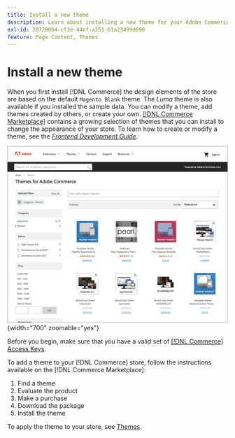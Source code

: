 ```yaml
---
title: Install a new theme
description: Learn about installing a new theme for your Adobe Commerce or Magento Open Source store.
exl-id: 28728064-cf3e-44ef-a251-61a23499d096
feature: Page Content, Themes
---
```

# Install a new theme

When you first install [!DNL Commerce] the design elements of the store are based on the default `Magento Blank` theme. The _Luma_ theme is also available if you installed the sample data. You can modify a theme, add themes created by others, or create your own. [[!DNL Commerce Marketplace]](../getting-started/commerce-marketplace.md) contains a growing selection of themes that you can install to change the appearance of your store. To learn how to create or modify a theme, see the [_Frontend Development Guide_](https://developer.adobe.com/commerce/frontend-core/guide/).

![[!DNL Commerce Marketplace]](./assets/marketplace-themes.png){width="700" zoomable="yes"}

Before you begin, make sure that you have a valid set of [[!DNL Commerce] Access Keys](https://experienceleague.adobe.com/docs/commerce-operations/installation-guide/prerequisites/authentication-keys.html).

To add a theme to your [!DNL Commerce] store, follow the instructions available on the [!DNL Commerce Marketplace]:

1. Find a theme
1. Evaluate the product
1. Make a purchase
1. Download the package
1. Install the theme

To apply the theme to your store, see [Themes](themes.md).
